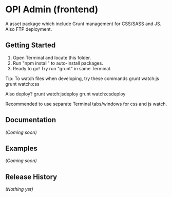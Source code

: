 # OPI Admin (frontend)

A asset package which include Grunt management for CSS/SASS and JS. Also FTP deployment.


## Getting Started
1) Open Terminal and locate this folder.
2) Run "npm install" to auto-install packages.
3) Ready to go! Try run "grunt" in same Terminal.

Tip: To watch files when developing, try these commands
grunt watch:js
grunt watch:css

Also deploy?
grunt watch:jsdeploy
grunt watch:csdeploy

Recommended to use separate Terminal tabs/windows for css and js watch.



## Documentation
_(Coming soon)_

## Examples
_(Coming soon)_

## Release History
_(Nothing yet)_
